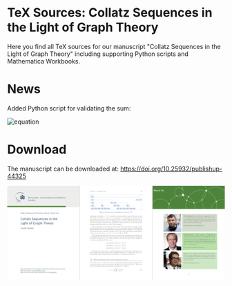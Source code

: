 # TeX Sources: Collatz Sequences in the Light of Graph Theory

Here you find all TeX sources for our manuscript "Collatz Sequences in the Light of Graph Theory" including supporting Python scripts and Mathematica Workbooks.

# News
Added Python script for validating the sum:

![equation](https://bit.ly/3bhZczu)

# Download
The manuscript can be downloaded at:
https://doi.org/10.25932/publishup-44325

<img src="img/book.png" />


